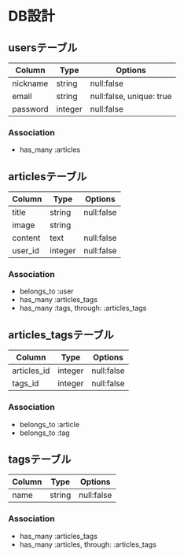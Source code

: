 # DB設計
## usersテーブル
|Column|Type|Options|
|--|--|--|
|nickname|string|null:false|
|email|string|null:false, unique: true|
|password|integer|null:false|

### Association
- has_many :articles

## articlesテーブル
|Column|Type|Options|
|--|--|--|
|title|string|null:false|
|image|string||
|content|text|null:false|
|user_id|integer|null:false|

### Association
- belongs_to :user
- has_many :articles_tags
- has_many :tags, through: :articles_tags

## articles_tagsテーブル
|Column|Type|Options|
|--|--|--|
|articles_id|integer|null:false|
|tags_id|integer|null:false|

### Association
- belongs_to :article
- belongs_to :tag

## tagsテーブル
|Column|Type|Options|
|--|--|--|
|name|string|null:false|

### Association
- has_many :articles_tags
- has_many :articles, through: :articles_tags